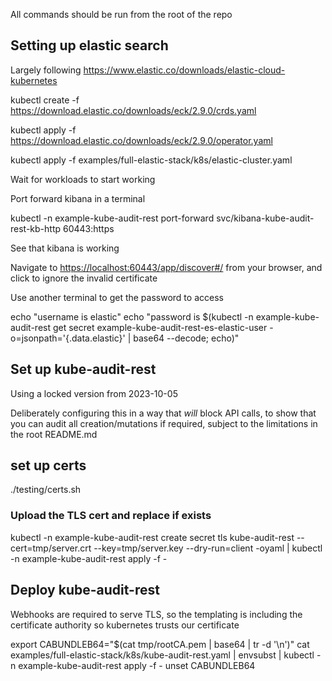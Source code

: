 
All commands should be run from the root of the repo

## Setting up elastic search

Largely following <https://www.elastic.co/downloads/elastic-cloud-kubernetes>


kubectl create -f https://download.elastic.co/downloads/eck/2.9.0/crds.yaml

kubectl apply -f https://download.elastic.co/downloads/eck/2.9.0/operator.yaml

kubectl apply -f examples/full-elastic-stack/k8s/elastic-cluster.yaml



Wait for workloads to start working

Port forward kibana in a terminal

kubectl -n example-kube-audit-rest port-forward svc/kibana-kube-audit-rest-kb-http   60443:https


See that kibana is working

Navigate to <https://localhost:60443/app/discover#/> from your browser, and click to ignore the invalid certificate

Use another terminal to get the password to access

echo "username is elastic"
echo "password is $(kubectl -n example-kube-audit-rest get secret example-kube-audit-rest-es-elastic-user -o=jsonpath='{.data.elastic}' | base64 --decode; echo)"

## Set up kube-audit-rest

Using a locked version from 2023-10-05

Deliberately configuring this in a way that *will* block API calls, to show that you can audit all creation/mutations if required, subject to the limitations in the root README.md

## set up certs

./testing/certs.sh

### Upload the TLS cert and replace if exists
kubectl -n example-kube-audit-rest create secret tls kube-audit-rest --cert=tmp/server.crt --key=tmp/server.key --dry-run=client -oyaml | kubectl -n example-kube-audit-rest apply -f -

## Deploy kube-audit-rest
Webhooks are required to serve TLS, so the templating is including the certificate authority so kubernetes trusts our certificate

export CABUNDLEB64="$(cat tmp/rootCA.pem | base64 | tr -d '\n')"
cat examples/full-elastic-stack/k8s/kube-audit-rest.yaml | envsubst | kubectl -n example-kube-audit-rest apply -f -
unset CABUNDLEB64

